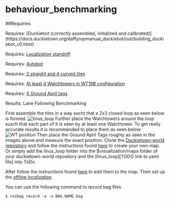 # behaviour_benchmarking

##Requiries


<div class='requirements' markdown='1'>
  Requires: [Duckiebot (correctly assembled, initialized and calibrated)](https://docs.duckietown.org/daffy/opmanual_duckiebot/out/building_duckiebot_c0.html)
  
  Requires: [Localization standoff](https://docs.duckietown.org/daffy/opmanual_autolab/out/autolab_autobot_specs.html)
  
  Requires: [Autobot](https://docs.duckietown.org/daffy/opmanual_autolab/out/autolab_autobot_specs.html)
  
  Requires: [2 straight and 4 curved tiles](https://docs.duckietown.org/daffy/opmanual_duckietown/out/dt_ops_appearance_specifications.html) 
  
  Requires: [At least 4 Watchtowers in WT19B configuration](https://docs.duckietown.org/daffy/opmanual_autolab/out/watchtower_hardware.html)
  
  Requires: [X Ground April tags](https://github.com/duckietown/docs-resources_autolab/blob/daffy/AprilTags/AprilTags_localization_ID300-399.pdf)
  
  Results: Lane Following Benchmarking
</div>

<minitoc/>

First assemble the tiles in a way sucht that a 2x3 closed loop as seen below is formed.
![linus_loop](/media/linus_loop.jpg)
Further place the Watchtowers around the loop susch that each part of it is seen by at least one Watchtower. To get really accurate results it is recommended to place them as seen below
![WT position](/media/TODO)
Then place the Ground April Tags roughly as seen in the images above and measure the exact position.
Clone the [Duckietown-world repository](https://github.com/duckietown/duckietown-world) and follow the instructions found [here](https://docs.duckietown.org/daffy/opmanual_autolab/out/autolab_map_making.html)
to create your own map. Or simply add the linus_loop folder into the $visualization/maps folder of your duckietown-world repository and the [linus_loop][TODO link to yaml file] into ToDo.

After follow the instructions found [here](https://docs.duckietown.org/daffy/opmanual_autolab/out/localization_apriltags_specs.html) to add them to the map.
Then set up the [offline localization](https://docs.duckietown.org/daffy/opmanual_autolab/out/localization_demo.html).


You can use the following command to record bag files

    $ rosbag record -a -o BAG_NAME.bag

